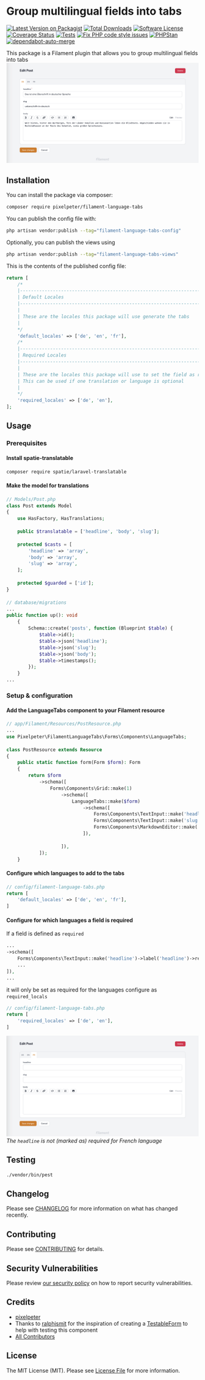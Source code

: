 # Group multilingual fields into tabs

[![Latest Version on Packagist](https://img.shields.io/packagist/v/pixelpeter/filament-language-tabs.svg?style=flat-square&t=123)](https://packagist.org/packages/pixelpeter/filament-language-tabs)
[![Total Downloads](https://img.shields.io/packagist/dt/pixelpeter/filament-language-tabs.svg?style=flat-square)](https://packagist.org/packages/pixelpeter/filament-language-tabs)
[![Software License](https://img.shields.io/badge/license-MIT-brightgreen.svg?style=flat-square)](LICENSE.md)
[![Coverage Status](https://coveralls.io/repos/github/pixelpeter/filament-language-tabs/badge.svg?branch=master)](https://coveralls.io/github/pixelpeter/filament-language-tabs?branch=master)
[![Tests](https://github.com/pixelpeter/filament-language-tabs/actions/workflows/run-tests.yml/badge.svg?branch=master)](https://github.com/pixelpeter/filament-language-tabs/actions/workflows/run-tests.yml)
[![Fix PHP code style issues](https://github.com/pixelpeter/filament-language-tabs/actions/workflows/fix-php-code-style-issues.yml/badge.svg)](https://github.com/pixelpeter/filament-language-tabs/actions/workflows/fix-php-code-style-issues.yml)
[![PHPStan](https://github.com/pixelpeter/filament-language-tabs/actions/workflows/phpstan.yml/badge.svg)](https://github.com/pixelpeter/filament-language-tabs/actions/workflows/phpstan.yml)
[![dependabot-auto-merge](https://github.com/pixelpeter/filament-language-tabs/actions/workflows/dependabot-auto-merge.yml/badge.svg)](https://github.com/pixelpeter/filament-language-tabs/actions/workflows/dependabot-auto-merge.yml)

This package is a Filament plugin that allows you to group multilingual fields into tabs
![](images/filament-language-tabs-example.de.png)

## Installation

You can install the package via composer:

```bash
composer require pixelpeter/filament-language-tabs
```

You can publish the config file with:

```bash
php artisan vendor:publish --tag="filament-language-tabs-config"
```

Optionally, you can publish the views using

```bash
php artisan vendor:publish --tag="filament-language-tabs-views"
```

This is the contents of the published config file:

```php
return [
    /*
    |--------------------------------------------------------------------------
    | Default Locales
    |--------------------------------------------------------------------------
    |
    | These are the locales this package will use generate the tabs
    |
    */
    'default_locales' => ['de', 'en', 'fr'],
    /*
    |--------------------------------------------------------------------------
    | Required Locales
    |--------------------------------------------------------------------------
    |
    | These are the locales this package will use to set the field as required
    | This can be used if one translation or language is optional
    |
    */
    'required_locales' => ['de', 'en'],
];
```

## Usage

### Prerequisites

#### Install spatie-translatable

```bash
composer require spatie/laravel-translatable
```

#### Make the model for translations

```php
// Models/Post.php
class Post extends Model
{
    use HasFactory, HasTranslations;

    public $translatable = ['headline', 'body', 'slug'];

    protected $casts = [
        'headline' => 'array',
        'body' => 'array',
        'slug' => 'array',
    ];

    protected $guarded = ['id'];
}

// database/migrations
...    
public function up(): void
    {
        Schema::create('posts', function (Blueprint $table) {
            $table->id();
            $table->json('headline');
            $table->json('slug');
            $table->json('body');
            $table->timestamps();
        });
    }
...
```

### Setup & configuration

#### Add the LanguageTabs component to your Filament resource

```php
// app/Filament/Resources/PostResource.php
...
use Pixelpeter\FilamentLanguageTabs\Forms\Components\LanguageTabs;

class PostResource extends Resource
{
    public static function form(Form $form): Form
    {
        return $form
            ->schema([
                Forms\Components\Grid::make(1)
                    ->schema([
                        LanguageTabs::make($form)
                            ->schema([
                                Forms\Components\TextInput::make('headline')->label('headline')->required(),
                                Forms\Components\TextInput::make('slug')->label('slug'),
                                Forms\Components\MarkdownEditor::make('body')->label('body'),
                            ]),

                    ]),
            ]);
    }
```

#### Configure which languages to add to the tabs

```php 
// config/filament-language-tabs.php
return [
    'default_locales' => ['de', 'en', 'fr'],
]
```

#### Configure for which languages a field is required

If a field is defined as `required`

```php 
...
->schema([
    Forms\Components\TextInput::make('headline')->label('headline')->required(),
    ...
]),    
...
```

it will only be set as required for the languages configure as `required_locals`

```php
// config/filament-language-tabs.php
return [
    'required_locales' => ['de', 'en'],
]
```

![](images/filament-language-tabs-example.fr.png)
*The `headline` is not (marked as) required for French language*

## Testing

```bash
./vendor/bin/pest
```

## Changelog

Please see [CHANGELOG](CHANGELOG.md) for more information on what has changed recently.

## Contributing

Please see [CONTRIBUTING](.github/CONTRIBUTING.md) for details.

## Security Vulnerabilities

Please review [our security policy](../../security/policy) on how to report security vulnerabilities.

## Credits

- [pixelpeter](https://github.com/pixelpeter)
- Thanks to [ralphjsmit](https://github.com/ralphjsmit) for the inspiration of creating
  a [TestableForm](https://github.com/ralphjsmit/laravel-filament-components/blob/main/tests/Support/TestableForm.php)
  to help with testing this component
- [All Contributors](../../contributors)

## License

The MIT License (MIT). Please see [License File](LICENSE.md) for more information.
